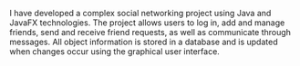 I have developed a complex social networking project using Java and JavaFX technologies. The
project allows users to log in, add and manage friends, send and receive friend requests, as well as
communicate through messages. All object information is stored in a database and is updated
when changes occur using the graphical user interface.
